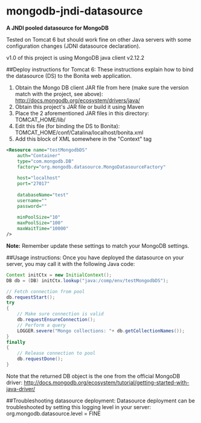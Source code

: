 mongodb-jndi-datasource
=======================
**A JNDI pooled datasource for MongoDB**

Tested on Tomcat 6 but should work fine on other Java servers with some configuration changes (JDNI datasource declaration).

v1.0 of this project is using MongoDB java client v2.12.2

##Deploy instructions for Tomcat 6:
These instructions explain how to bind the datasource (DS) to the Bonita web application.

1. Obtain the Mongo DB client JAR file from here (make sure the version match with the project, see above): http://docs.mongodb.org/ecosystem/drivers/java/ 
2. Obtain this project's JAR file or build it using Maven
3. Place the 2 aforementioned JAR files in this directory: TOMCAT_HOME/lib/
4. Edit this file (for binding the DS to Bonita): TOMCAT_HOME/conf/Catalina/localhost/bonita.xml
5. Add this block of XML somewhere in the "Context" tag

``` XML
<Resource name="testMongodbDS"
	auth="Container"
	type="com.mongodb.DB"
	factory="org.mongodb.datasource.MongoDatasourceFactory"
	
	host="localhost"
	port="27017"
	
	databaseName="test"
	username=""
	password=""
	
	minPoolSize="10"
	maxPoolSize="100"
	maxWaitTime="10000"
/>
```

**Note:** Remember update these settings to match your MongoDB settings.


##Usage instructions:
Once you have deployed the datasource on your server, you may call it with the following Java code:

``` Java
Context initCtx = new InitialContext();
DB db = (DB) initCtx.lookup("java:/comp/env/testMongodbDS");

// Fetch connection from pool
db.requestStart();
try
{
	// Make sure connection is valid
	db.requestEnsureConnection();
	// Perform a query
	LOGGER.severe("Mongo collections: "+ db.getCollectionNames());
}
finally
{
	// Release connection to pool
	db.requestDone();
}
```

Note that the returned DB object is the one from the official MongoDB driver:
http://docs.mongodb.org/ecosystem/tutorial/getting-started-with-java-driver/

##Troubleshooting datasource deployment:
Datasource deployment can be troubleshooted by setting this logging level in your server:
org.mongodb.datasource.level = FINE
